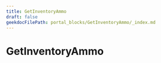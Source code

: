 ```yaml
---
title: GetInventoryAmmo
draft: false
geekdocFilePath: portal_blocks/GetInventoryAmmo/_index.md
---
```

# GetInventoryAmmo
